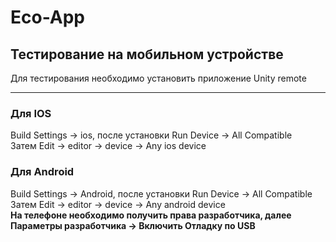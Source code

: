 # Eco-App

## Тестирование на мобильном устройстве

Для тестирования необходимо установить приложение Unity remote
____
### Для IOS
Build Settings -> ios, после установки Run Device -> All Compatible  
Затем Edit -> editor -> device -> Any ios device
### Для Android
Build Settings -> Android, после установки Run Device -> All Compatible  
Затем Edit -> editor -> device -> Any android device  
**На телефоне необходимо получить права разработчика, далее Параметры разработчика -> Включить Отладку по USB**
